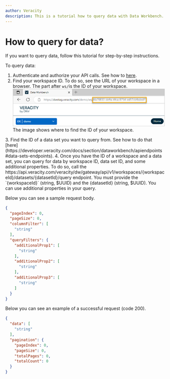 ```yaml
---
author: Veracity
description: This is a tutorial how to query data with Data Workbench.
---
```

# How to query for data?
If you want to query data, follow this tutorial for step-by-step instructions.

To query data:
1. Authenticate and authorize your API calls. See how to [here](authentication.md).
2. Find your workspace ID. To do so, see the URL of your workspace in a browser. The part after ```ws/```is the ID of your workspace.
	<img src="assets/workspaceid.png"/>
	<figcaption>The image shows where to find the ID of your workspace.</figcaption>
</figure>
3. Find the ID of a data set you want to query from. See how to do that [here](https://developer.veracity.com/docs/section/dataworkbench/apiendpoints#data-sets-endpoints).
4. Once you have the ID of a workspace and a data set, you can query for data by workspace ID, data set ID, and some additional properties. To do so, call the https://api.veracity.com/veracity/dw/gateway/api/v1/workspaces/{workspaceId}/datasets/{datasetId}/query endpoint.
You must provide the `{workspaceId}` (string, $UUID) and the {datasetId} (string, $UUID). You can use additional properties in your query. 

Below you can see a sample request body.

```json
{
  "pageIndex": 0,
  "pageSize": 0,
  "columnFilter": [
    "string"
  ],
  "queryFilters": {
    "additionalProp1": [
      "string"
    ],
    "additionalProp2": [
      "string"
    ],
    "additionalProp3": [
      "string"
    ]
  }
}
```

Below you can see an example of a successful request (code 200).

```json
{
  "data": [
    "string"
  ],
  "pagination": {
    "pageIndex": 0,
    "pageSize": 0,
    "totalPages": 0,
    "totalCount": 0
  }
}
```